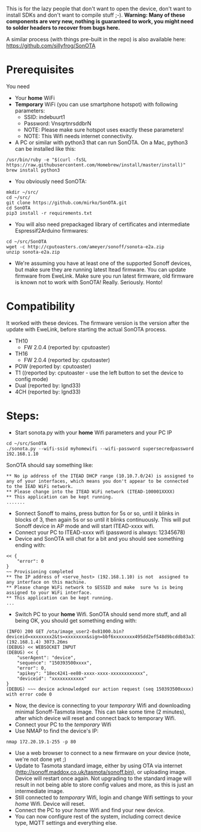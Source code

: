 This is for the lazy people that don't want to open the device, don't want to install SDKs and don't want to compile stuff ;-). **Warning: Many of these components are very new, nothing is guaranteed to work, you might need to solder headers to recover from bugs here.**

A similar process (with things pre-built in the repo) is also available here: https://github.com/sillyfrog/SonOTA

# Prerequisites

You need
* Your **home** WiFi 
* **Temporary** WiFi (you can use smartphone hotspot) with following parameters:
  * SSID: indebuurt1
  * Password: VnsqrtnrsddbrN
  * NOTE: Please make sure hotspot uses exactly these parameters!
  * NOTE: This Wifi needs internet connectivity.
* A PC or similar with python3 that can run SonOTA. On a Mac, python3 can be installed like this:
```
/usr/bin/ruby -e "$(curl -fsSL https://raw.githubusercontent.com/Homebrew/install/master/install)"
brew install python3
```
* You obviously need SonOTA:
```
mkdir ~/src/
cd ~/src/
git clone https://github.com/mirko/SonOTA.git
cd SonOTA
pip3 install -r requirements.txt
```
* You will also need prepackaged library of certificates and intermediate Espressif2Arduino firmwares:
```
cd ~/src/SonOTA
wget -c http://cputoasters.com/ameyer/sonoff/sonota-e2a.zip
unzip sonota-e2a.zip
```
* We're assuming you have at least one of the supported Sonoff devices, but make sure they are running latest Itead firmware. You can update firmware from EweLink. Make sure you run latest firmware, old firmware is known not to work with SonOTA! Really. Seriously. Honto!

# Compatibility

It worked with these devices. The firmware version is the version after the update with EweLink, before starting the actual SonOTA process.
* TH10
  * FW 2.0.4 (reported by: cputoaster)
* TH16
  * FW 2.0.4 (reported by: cputoaster)
* POW (reported by: cputoaster)
* T1 ((reported by: cputoaster - use the left button to set the device to config mode)
* Dual (reported by: lgnd33)
* 4CH (reported by: lgnd33)

# Steps:

* Start sonota.py with your **home** Wifi parameters and your PC IP
```
cd ~/src/SonOTA
./sonota.py --wifi-ssid myhomewifi --wifi-password supersecredpassword 192.168.1.10
```
SonOTA should say something like: 
```
** No ip address of the ITEAD DHCP range (10.10.7.0/24) is assigned to any of your interfaces, which means you don't appear to be connected to the IEAD WiFi network.
** Please change into the ITEAD WiFi network (ITEAD-100001XXXX)
** This application can be kept running.
.......
```
* Sonnect Sonoff to mains, press button for 5s or so, until it blinks in blocks of 3, then again 5s or so until it blinks continuously. This will put Sonoff device in AP mode and will start ITEAD-xxxx wifi.
* Connect your PC to ITEAD-xxxx wifi (password is always: 12345678)
* Device and SonOTA will chat for a bit and you should see something ending with: 
```
<< {
    "error": 0
}
~~ Provisioning completed
** The IP address of <serve_host> (192.168.1.10) is not  assigned to any interface on this machine.
** Please change WiFi network to $ESSID and make  sure %s is being assigned to your WiFi interface.
** This application can be kept running.
...
```
* Switch PC to your **home** Wifi. SonOTA should send more stuff, and all being OK, you should get something ending with:
```
(INFO) 200 GET /ota/image_user2-0x81000.bin?deviceid=xxxxxxxx2&ts=xxxxxxxx&sign=bbf6xxxxxxxx495dd2ef548d9bcddb83a319fd074d9a69a056 (192.168.1.4) 3073.26ms
(DEBUG) << WEBSOCKET INPUT
(DEBUG) << {
    "userAgent": "device",
    "sequence": "150393500xxxx",
    "error": 0,
    "apikey": "18ec4241-ee80-xxxx-xxxx-xxxxxxxxxxxx",
    "deviceid": "xxxxxxxxxxxx"
}
(DEBUG) ~~~ device acknowledged our action request (seq 150393500xxxx) with error code 0
```
* Now, the device is connecting to your *temporary* Wifi and downloading minimal Sonoff-Tasmota image. This can take some time (2 minutes), after which device will reset and connect back to temporary Wifi.
* Connect your PC to the *temporary* Wifi
* Use NMAP to find the device's IP:
```
nmap 172.20.19.1-255 -p 80
``` 
* Use a web browser to connect to a new firmware on your device (note, we're not done yet ;)
* Update to Tasmota standard image, either by using OTA via internet (http://sonoff.maddox.co.uk/tasmota/sonoff.bin), or uploading image. Device will restart once again. Not upgrading to the standard image will result in not being able to store config values and more, as this is just an intermediate image.
* Still connected to *temporary*  Wifi, login and change Wifi settings to your *home* Wifi. Device will reset.
* Connect the PC to your *home* Wifi and find your new device. 
* You can now configure rest of the system, including correct device type, MQTT settings and everything else.
